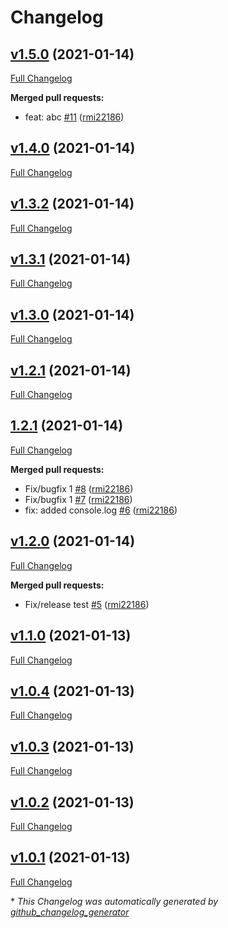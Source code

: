 # Changelog

## [v1.5.0](https://github.com/rmi22186/rob-changelog-release-test/tree/v1.5.0) (2021-01-14)

[Full Changelog](https://github.com/rmi22186/rob-changelog-release-test/compare/v1.4.0...v1.5.0)

**Merged pull requests:**

- feat: abc [\#11](https://github.com/rmi22186/rob-changelog-release-test/pull/11) ([rmi22186](https://github.com/rmi22186))

## [v1.4.0](https://github.com/rmi22186/rob-changelog-release-test/tree/v1.4.0) (2021-01-14)

[Full Changelog](https://github.com/rmi22186/rob-changelog-release-test/compare/v1.3.2...v1.4.0)

## [v1.3.2](https://github.com/rmi22186/rob-changelog-release-test/tree/v1.3.2) (2021-01-14)

[Full Changelog](https://github.com/rmi22186/rob-changelog-release-test/compare/v1.3.1...v1.3.2)

## [v1.3.1](https://github.com/rmi22186/rob-changelog-release-test/tree/v1.3.1) (2021-01-14)

[Full Changelog](https://github.com/rmi22186/rob-changelog-release-test/compare/v1.3.0...v1.3.1)

## [v1.3.0](https://github.com/rmi22186/rob-changelog-release-test/tree/v1.3.0) (2021-01-14)

[Full Changelog](https://github.com/rmi22186/rob-changelog-release-test/compare/v1.2.1...v1.3.0)

## [v1.2.1](https://github.com/rmi22186/rob-changelog-release-test/tree/v1.2.1) (2021-01-14)

[Full Changelog](https://github.com/rmi22186/rob-changelog-release-test/compare/1.2.1...v1.2.1)

## [1.2.1](https://github.com/rmi22186/rob-changelog-release-test/tree/1.2.1) (2021-01-14)

[Full Changelog](https://github.com/rmi22186/rob-changelog-release-test/compare/v1.2.0...1.2.1)

**Merged pull requests:**

- Fix/bugfix 1 [\#8](https://github.com/rmi22186/rob-changelog-release-test/pull/8) ([rmi22186](https://github.com/rmi22186))
- Fix/bugfix 1 [\#7](https://github.com/rmi22186/rob-changelog-release-test/pull/7) ([rmi22186](https://github.com/rmi22186))
- fix: added console.log [\#6](https://github.com/rmi22186/rob-changelog-release-test/pull/6) ([rmi22186](https://github.com/rmi22186))

## [v1.2.0](https://github.com/rmi22186/rob-changelog-release-test/tree/v1.2.0) (2021-01-14)

[Full Changelog](https://github.com/rmi22186/rob-changelog-release-test/compare/v1.1.0...v1.2.0)

**Merged pull requests:**

- Fix/release test [\#5](https://github.com/rmi22186/rob-changelog-release-test/pull/5) ([rmi22186](https://github.com/rmi22186))

## [v1.1.0](https://github.com/rmi22186/rob-changelog-release-test/tree/v1.1.0) (2021-01-13)

[Full Changelog](https://github.com/rmi22186/rob-changelog-release-test/compare/v1.0.4...v1.1.0)

## [v1.0.4](https://github.com/rmi22186/rob-changelog-release-test/tree/v1.0.4) (2021-01-13)

[Full Changelog](https://github.com/rmi22186/rob-changelog-release-test/compare/v1.0.3...v1.0.4)

## [v1.0.3](https://github.com/rmi22186/rob-changelog-release-test/tree/v1.0.3) (2021-01-13)

[Full Changelog](https://github.com/rmi22186/rob-changelog-release-test/compare/v1.0.2...v1.0.3)

## [v1.0.2](https://github.com/rmi22186/rob-changelog-release-test/tree/v1.0.2) (2021-01-13)

[Full Changelog](https://github.com/rmi22186/rob-changelog-release-test/compare/v1.0.1...v1.0.2)

## [v1.0.1](https://github.com/rmi22186/rob-changelog-release-test/tree/v1.0.1) (2021-01-13)

[Full Changelog](https://github.com/rmi22186/rob-changelog-release-test/compare/a2658f2a53503bdeada85be8a4ed7fd87cbd6048...v1.0.1)



\* *This Changelog was automatically generated by [github_changelog_generator](https://github.com/github-changelog-generator/github-changelog-generator)*
